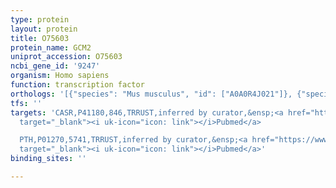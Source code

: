 ```yaml
---
type: protein
layout: protein
title: O75603
protein_name: GCM2
uniprot_accession: O75603
ncbi_gene_id: '9247'
organism: Homo sapiens
function: transcription factor
orthologs: '[{"species": "Mus musculus", "id": ["A0A0R4J021"]}, {"species": "Rattus norvegicus", "id": ["D3ZXW4"]}]'
tfs: ''
targets: 'CASR,P41180,846,TRRUST,inferred by curator,&ensp;<a href="https://www.ncbi.nlm.nih.gov/pubmed/?term=18712808%5Buid%5D+OR+29087512%5Buid%5D"
  target="_blank"><i uk-icon="icon: link"></i>Pubmed</a>

  PTH,P01270,5741,TRRUST,inferred by curator,&ensp;<a href="https://www.ncbi.nlm.nih.gov/pubmed/?term=20558332%5Buid%5D+OR+29087512%5Buid%5D"
  target="_blank"><i uk-icon="icon: link"></i>Pubmed</a>'
binding_sites: ''

---
```

